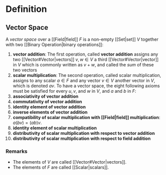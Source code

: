 # Definition
## Vector Space
A *vector space* over a [[Field|field]] $F$ is a non-empty [[Set|set]] $V$ together with two [[Binary Operation|binary operations]]:
1. **vector addition**: The first operation, called **vector addition** assigns any two [[Vector#Vector|vectors]] $v, w \in V$ a third [[Vector#Vector|vector]] in $V$ which is commonly written as $v + w,$ and called the *sum* of these two vectors
2. **scalar multiplication**: The second operation, called scalar multiplication, assigns to any scalar $a \in F$ and any vector $v \in V$ another vector in $V,$ which is denoted $av.$
To have a vector space, the eight following axioms must be satisfied for every $u, v,$ and $w$ in $V,$ and $a$ and $b$ in $F:$
1. **associativity of vector addition**
2. **commutativity of vector addition**
3. **identity element of vector addition**
4. **inverse elements of vector addition**
5. **compatibility of scalar multiplication with [[Field|field]] multiplication**: $a(bv) = (ab)v.$
6. **identity element of scalar multiplication**
7. **distributivity of scalar multiplication with respect to vector addition**
8. **distributivity of scalar multiplication with respect to field addition**
### Remarks
- The elements of $V$ are called [[Vector#Vector|vectors]].
- The elements of $F$ are called [[Scalar|scalars]].